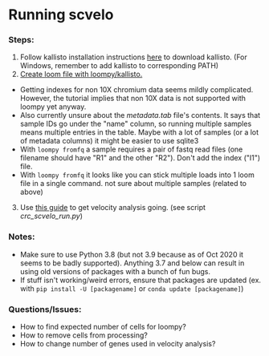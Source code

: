 # Running scvelo
### Steps:
1. Follow kallisto installation instructions [here](https://chmi-sops.github.io/mydoc_kallisto.html) to download kallisto. (For Windows, remember to add kallisto to corresponding PATH)
2. [Create loom file with loompy/kallisto.](https://linnarssonlab.org/loompy/kallisto/index.html)
- Getting indexes for non 10X chromium data seems mildly complicated. However, the tutorial implies that non 10X data is not supported with loompy yet anyway.
- Also currently unsure about the *metadata.tab* file's contents. It says that sample IDs go under the "name" column, so running multiple samples means multiple entries in the table. Maybe with a lot of samples (or a lot of metadata columns) it might be easier to use sqlite3
- With `loompy fromfq` a sample requires a pair of fastq read files (one filename should have "R1" and the other "R2"). Don't add the index ("I1") file.
- With `loompy fromfq` it looks like you can stick multiple loads into 1 loom file in a single command. not sure about multiple samples (related to above)
3. Use [this guide](https://scvelo.readthedocs.io/VelocityBasics.html) to get velocity analysis going. (see script *crc_scvelo_run.py*)

### Notes:
- Make sure to use Python 3.8 (but not 3.9 because as of Oct 2020 it seems to be badly supported). Anything 3.7 and below can result in using old versions of packages with a bunch of fun bugs.
- If stuff isn't working/weird errors, ensure that packages are updated (ex. with `pip install -U [packagename]` or `conda update [packagename]`) 

### Questions/Issues:
- How to find expected number of cells for loompy?
- How to remove cells from processing?
- How to change number of genes used in velocity analysis?
